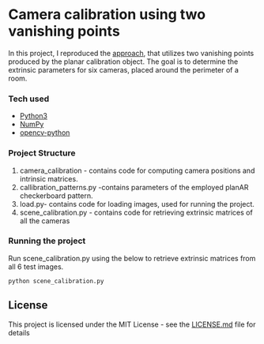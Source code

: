 # Camera calibration using two vanishing points
In this project, I reproduced the [approach](https://www.researchgate.net/publication/226987370_Using_Vanishing_Points_for_Camera_Calibration_and_Coarse_3D_Reconstruction_from_A_Single_Image), 
that utilizes two vanishing points produced by the planar calibration object. The goal is to determine the extrinsic parameters for six cameras, placed around the perimeter of a room.  


### Tech used
- [Python3](https://www.python.org)
- [NumPy](https://numpy.org)
- [opencv-python](https://opencv.org)

### Project Structure
1. camera_calibration - contains code for computing camera positions and intrinsic matrices.
2. callibration_patterns.py -contains parameters of the employed planAR checkerboard pattern.
3. load.py- contains code for loading images, used for running the project.
5. scene_calibration.py - contains code for retrieving extrinsic matrices of all the cameras

### Running the project
Run scene_calibration.py using the below to retrieve extrinsic matrices from all 6 test images.   
```
python scene_calibration.py
```


## License

This project is licensed under the MIT License - see the [LICENSE.md](LICENSE.md) file for details

